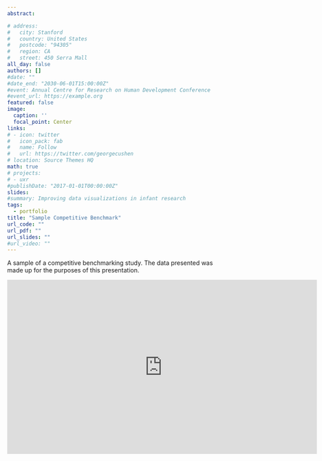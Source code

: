 ```yaml
---
abstract:  

# address:
#   city: Stanford
#   country: United States
#   postcode: "94305"
#   region: CA
#   street: 450 Serra Mall
all_day: false
authors: []
#date: ""
#date_end: "2030-06-01T15:00:00Z"
#event: Annual Centre for Research on Human Development Conference
#event_url: https://example.org
featured: false
image:
  caption: ''
  focal_point: Center
links:
# - icon: twitter
#   icon_pack: fab
#   name: Follow
#   url: https://twitter.com/georgecushen
# location: Source Themes HQ
math: true
# projects:
# - uxr
#publishDate: "2017-01-01T00:00:00Z"
slides: 
#summary: Improving data visualizations in infant research
tags: 
  - portfolio
title: "Sample Competitive Benchmark"
url_code: ""
url_pdf: ""
url_slides: ""
#url_video: ""
---
```

A sample of a competitive benchmarking study. The data presented was made up for the purposes of this presentation.

<iframe src="https://onedrive.live.com/embed?cid=77FAE923E34BC1FE&resid=77fae923e34bc1fe%2111052&authkey=AMYfzWMfoEer-b8&em=2" width="720" height="405" frameborder="0" scrolling="no"></iframe>
